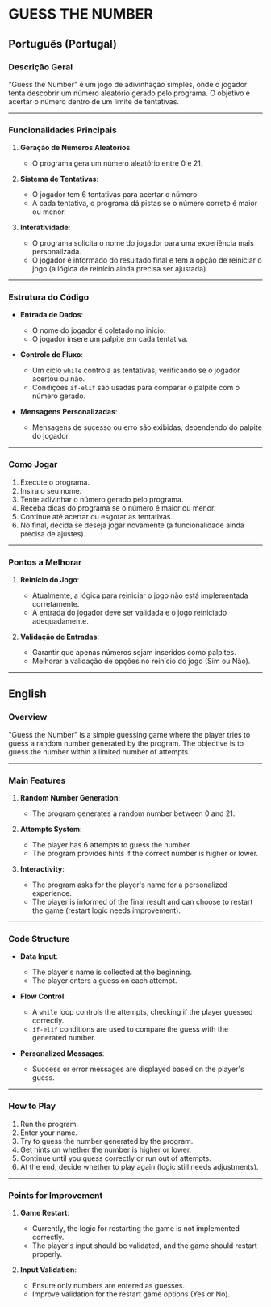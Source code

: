 # GUESS THE NUMBER

## Português (Portugal)

### Descrição Geral
"Guess the Number" é um jogo de adivinhação simples, onde o jogador tenta descobrir um número aleatório gerado pelo programa. O objetivo é acertar o número dentro de um limite de tentativas.

---

### Funcionalidades Principais
1. **Geração de Números Aleatórios**:
   - O programa gera um número aleatório entre 0 e 21.

2. **Sistema de Tentativas**:
   - O jogador tem 6 tentativas para acertar o número.
   - A cada tentativa, o programa dá pistas se o número correto é maior ou menor.

3. **Interatividade**:
   - O programa solicita o nome do jogador para uma experiência mais personalizada.
   - O jogador é informado do resultado final e tem a opção de reiniciar o jogo (a lógica de reinício ainda precisa ser ajustada).

---

### Estrutura do Código
- **Entrada de Dados**:
  - O nome do jogador é coletado no início.
  - O jogador insere um palpite em cada tentativa.

- **Controle de Fluxo**:
  - Um ciclo `while` controla as tentativas, verificando se o jogador acertou ou não.
  - Condições `if-elif` são usadas para comparar o palpite com o número gerado.

- **Mensagens Personalizadas**:
  - Mensagens de sucesso ou erro são exibidas, dependendo do palpite do jogador.

---

### Como Jogar
1. Execute o programa.
2. Insira o seu nome.
3. Tente adivinhar o número gerado pelo programa.
4. Receba dicas do programa se o número é maior ou menor.
5. Continue até acertar ou esgotar as tentativas.
6. No final, decida se deseja jogar novamente (a funcionalidade ainda precisa de ajustes).

---

### Pontos a Melhorar
1. **Reinício do Jogo**:
   - Atualmente, a lógica para reiniciar o jogo não está implementada corretamente.
   - A entrada do jogador deve ser validada e o jogo reiniciado adequadamente.

2. **Validação de Entradas**:
   - Garantir que apenas números sejam inseridos como palpites.
   - Melhorar a validação de opções no reinício do jogo (Sim ou Não).

---

## English

### Overview
"Guess the Number" is a simple guessing game where the player tries to guess a random number generated by the program. The objective is to guess the number within a limited number of attempts.

---

### Main Features
1. **Random Number Generation**:
   - The program generates a random number between 0 and 21.

2. **Attempts System**:
   - The player has 6 attempts to guess the number.
   - The program provides hints if the correct number is higher or lower.

3. **Interactivity**:
   - The program asks for the player's name for a personalized experience.
   - The player is informed of the final result and can choose to restart the game (restart logic needs improvement).

---

### Code Structure
- **Data Input**:
  - The player's name is collected at the beginning.
  - The player enters a guess on each attempt.

- **Flow Control**:
  - A `while` loop controls the attempts, checking if the player guessed correctly.
  - `if-elif` conditions are used to compare the guess with the generated number.

- **Personalized Messages**:
  - Success or error messages are displayed based on the player's guess.

---

### How to Play
1. Run the program.
2. Enter your name.
3. Try to guess the number generated by the program.
4. Get hints on whether the number is higher or lower.
5. Continue until you guess correctly or run out of attempts.
6. At the end, decide whether to play again (logic still needs adjustments).

---

### Points for Improvement
1. **Game Restart**:
   - Currently, the logic for restarting the game is not implemented correctly.
   - The player's input should be validated, and the game should restart properly.

2. **Input Validation**:
   - Ensure only numbers are entered as guesses.
   - Improve validation for the restart game options (Yes or No).
